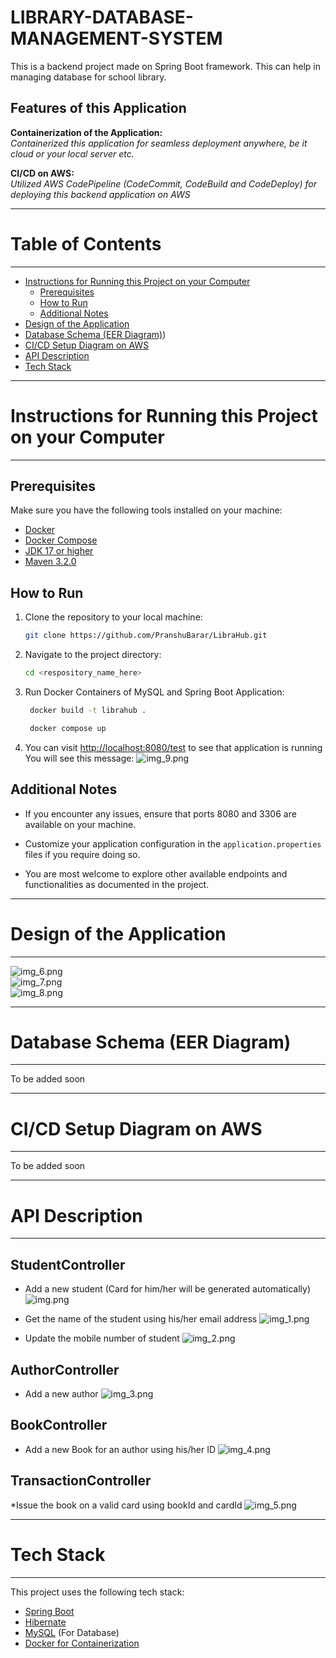 # LIBRARY-DATABASE-MANAGEMENT-SYSTEM
This is a backend project made on Spring Boot framework. This can help in managing database for school library.

## Features of this Application

**Containerization of the Application:** <br> *Containerized this application for seamless deployment anywhere, be it cloud or your local server etc.*

**CI/CD on AWS:** <br> *Utilized AWS CodePipeline (CodeCommit, CodeBuild and CodeDeploy) for deploying this backend application on AWS*

_________________________________________________
# Table of Contents
_________________________________________________

- [Instructions for Running this Project on your Computer](#Instructions-for-Running-this-Project-on-your-Computer)
    * [Prerequisites](#Prerequisites)
    * [How to Run](#how-to-run)
    * [Additional Notes](#additional-notes)
- [Design of the Application](#design-of-the-application)
- [Database Schema (EER Diagram)](#Database-Schema-eer-diagram))
- [CI/CD Setup Diagram on AWS](#CICD-Setup-Diagram-on-AWS)
- [API Description](#API-Description)
- [Tech Stack](#Tech-Stack)

_________________________________________________
# Instructions for Running this Project on your Computer
_________________________________________________

## Prerequisites

Make sure you have the following tools installed on your machine:

- [Docker](https://docs.docker.com/get-docker/)
- [Docker Compose](https://docs.docker.com/compose/install/)
- [JDK 17 or higher](https://www.oracle.com/java/technologies/downloads/#java17)
- [Maven 3.2.0](https://maven.apache.org/install.html)

## How to Run

1. Clone the repository to your local machine:

    ```bash
    git clone https://github.com/PranshuBarar/LibraHub.git
    ```

2. Navigate to the project directory:

    ```bash
    cd <respository_name_here>
    ```

3. Run Docker Containers of MySQL and Spring Boot Application:

   ```bash
    docker build -t librahub .
    ```

   ```bash
    docker compose up
    ```

4. You can visit [http://localhost:8080/test](http://localhost:8080/test) to see that application is running
  You will see this message:
  ![img_9.png](img_9.png)

## Additional Notes

- If you encounter any issues, ensure that ports 8080 and 3306 are available on your machine.

- Customize your application configuration in the `application.properties` files if you require doing so.

- You are most welcome to explore other available endpoints and functionalities as documented in the project.


_________________________________________________
# Design of the Application
_________________________________________________
![img_6.png](img_6.png)<br>
![img_7.png](img_7.png)<br>
![img_8.png](img_8.png)


_________________________________________________
# Database Schema (EER Diagram)
_________________________________________________
To be added soon

_________________________________________________
# CI/CD Setup Diagram on AWS
_________________________________________________
To be added soon

_________________________________________________
# API Description
_________________________________________________

## StudentController

* Add a new student (Card for him/her will be generated automatically)
![img.png](img.png)

* Get the name of the student using his/her email address
![img_1.png](img_1.png)

* Update the mobile number of student
![img_2.png](img_2.png)

## AuthorController

* Add a new author
![img_3.png](img_3.png)

## BookController

* Add a new Book for an author using his/her ID
![img_4.png](img_4.png)

## TransactionController

*Issue the book on a valid card using bookId and cardId 
![img_5.png](img_5.png)


_________________________________________________
# Tech Stack
_________________________________________________
This project uses the following tech stack:
* [Spring Boot](https://spring.io/projects/spring-boot)
* [Hibernate](https://hibernate.org/)
* [MySQL](https://www.mysql.com/) (For Database)
* [Docker for Containerization](https://www.docker.com/)